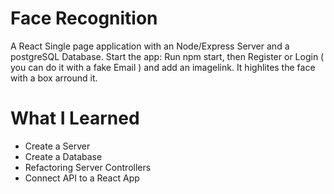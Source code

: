 <h1>Face Recognition</h1>
<p>A React Single page application with an Node/Express Server and a postgreSQL Database.
Start the app: Run npm start, then Register or Login ( you can do it with a fake Email )
and add an imagelink.
It highlites the face with a box arround it.</p> 

<h1>What I Learned</h1>
<ul>
<li>Create a Server</li>
<li>Create a Database</li>
<li>Refactoring Server Controllers</li>
<li>Connect API to a React App</li>
</ul>
